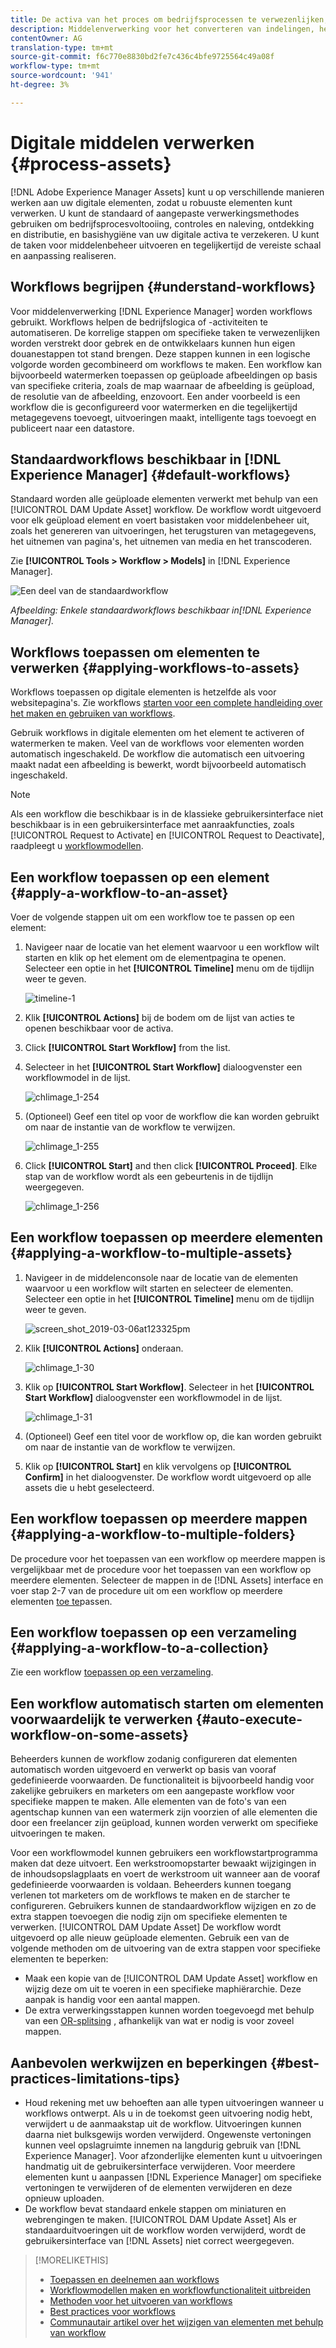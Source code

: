 ```yaml
---
title: De activa van het proces om bedrijfsprocessen te verwezenlijken, controles te doen, naleving te bereiken, en basishygiëne te handhaven
description: Middelenverwerking voor het converteren van indelingen, het maken van uitvoeringen, het beheren van elementen, het valideren van elementen en het uitvoeren van workflows.
contentOwner: AG
translation-type: tm+mt
source-git-commit: f6c770e8830bd2fe7c436c4bfe9725564c49a08f
workflow-type: tm+mt
source-wordcount: '941'
ht-degree: 3%

---
```



# Digitale middelen verwerken {#process-assets}

[!DNL Adobe Experience Manager Assets] kunt u op verschillende manieren werken aan uw digitale elementen, zodat u robuuste elementen kunt verwerken. U kunt de standaard of aangepaste verwerkingsmethodes gebruiken om bedrijfsprocesvoltooiing, controles en naleving, ontdekking en distributie, en basishygiëne van uw digitale activa te verzekeren. U kunt de taken voor middelenbeheer uitvoeren en tegelijkertijd de vereiste schaal en aanpassing realiseren.

## Workflows begrijpen {#understand-workflows}

Voor middelenverwerking [!DNL Experience Manager] worden workflows gebruikt. Workflows helpen de bedrijfslogica of -activiteiten te automatiseren. De korrelige stappen om specifieke taken te verwezenlijken worden verstrekt door gebrek en de ontwikkelaars kunnen hun eigen douanestappen tot stand brengen. Deze stappen kunnen in een logische volgorde worden gecombineerd om workflows te maken. Een workflow kan bijvoorbeeld watermerken toepassen op geüploade afbeeldingen op basis van specifieke criteria, zoals de map waarnaar de afbeelding is geüpload, de resolutie van de afbeelding, enzovoort. Een ander voorbeeld is een workflow die is geconfigureerd voor watermerken en die tegelijkertijd metagegevens toevoegt, uitvoeringen maakt, intelligente tags toevoegt en publiceert naar een datastore.

## Standaardworkflows beschikbaar in [!DNL Experience Manager] {#default-workflows}

Standaard worden alle geüploade elementen verwerkt met behulp van een [!UICONTROL DAM Update Asset] workflow. De workflow wordt uitgevoerd voor elk geüpload element en voert basistaken voor middelenbeheer uit, zoals het genereren van uitvoeringen, het terugsturen van metagegevens, het uitnemen van pagina&#39;s, het uitnemen van media en het transcoderen.

Zie **[!UICONTROL Tools > Workflow > Models]** in [!DNL Experience Manager].

![Een deel van de standaardworkflow](assets/aem-default-workflows.png)

*Afbeelding: Enkele standaardworkflows beschikbaar in[!DNL Experience Manager].*

## Workflows toepassen om elementen te verwerken {#applying-workflows-to-assets}

Workflows toepassen op digitale elementen is hetzelfde als voor websitepagina&#39;s. Zie workflows [starten voor een complete handleiding over het maken en gebruiken van workflows](/help/sites-authoring/workflows-participating.md).

Gebruik workflows in digitale elementen om het element te activeren of watermerken te maken. Veel van de workflows voor elementen worden automatisch ingeschakeld. De workflow die automatisch een uitvoering maakt nadat een afbeelding is bewerkt, wordt bijvoorbeeld automatisch ingeschakeld.

>[!NOTE]
>
>Als een workflow die beschikbaar is in de klassieke gebruikersinterface niet beschikbaar is in een gebruikersinterface met aanraakfuncties, zoals [!UICONTROL Request to Activate] en [!UICONTROL Request to Deactivate], raadpleegt u [workflowmodellen](/help/sites-developing/workflows-models.md#classic2touchui).

## Een workflow toepassen op een element {#apply-a-workflow-to-an-asset}

<!-- 
TBD: Add animated GIF for these steps instead of all these screenshots.
-->
Voer de volgende stappen uit om een workflow toe te passen op een element:

1. Navigeer naar de locatie van het element waarvoor u een workflow wilt starten en klik op het element om de elementpagina te openen. Selecteer een optie in het **[!UICONTROL Timeline]** menu om de tijdlijn weer te geven.

   ![timeline-1](assets/timeline.png)

1. Klik **[!UICONTROL Actions]** bij de bodem om de lijst van acties te openen beschikbaar voor de activa.

1. Click **[!UICONTROL Start Workflow]** from the list.

1. Selecteer in het **[!UICONTROL Start Workflow]** dialoogvenster een workflowmodel in de lijst.

   ![chlimage_1-254](assets/chlimage_1-50.png)

1. (Optioneel) Geef een titel op voor de workflow die kan worden gebruikt om naar de instantie van de workflow te verwijzen.

   ![chlimage_1-255](assets/chlimage_1-51.png)

1. Click **[!UICONTROL Start]** and then click **[!UICONTROL Proceed]**. Elke stap van de workflow wordt als een gebeurtenis in de tijdlijn weergegeven.

   ![chlimage_1-256](assets/chlimage_1-52.png)

## Een workflow toepassen op meerdere elementen {#applying-a-workflow-to-multiple-assets}

1. Navigeer in de middelenconsole naar de locatie van de elementen waarvoor u een workflow wilt starten en selecteer de elementen. Selecteer een optie in het **[!UICONTROL Timeline]** menu om de tijdlijn weer te geven.

   ![screen_shot_2019-03-06at123325pm](assets/chlimage_1-136.png)

1. Klik **[!UICONTROL Actions]** onderaan.

   ![chlimage_1-30](assets/chlimage_1-137.png)

1. Klik op **[!UICONTROL Start Workflow]**. Selecteer in het **[!UICONTROL Start Workflow]** dialoogvenster een workflowmodel in de lijst.

   ![chlimage_1-31](assets/chlimage_1-138.png)

1. (Optioneel) Geef een titel voor de workflow op, die kan worden gebruikt om naar de instantie van de workflow te verwijzen.
1. Klik op **[!UICONTROL Start]** en klik vervolgens op **[!UICONTROL Confirm]** in het dialoogvenster. De workflow wordt uitgevoerd op alle assets die u hebt geselecteerd.

## Een workflow toepassen op meerdere mappen {#applying-a-workflow-to-multiple-folders}

De procedure voor het toepassen van een workflow op meerdere mappen is vergelijkbaar met de procedure voor het toepassen van een workflow op meerdere elementen. Selecteer de mappen in de [!DNL Assets] interface en voer stap 2-7 van de procedure uit om een workflow op meerdere elementen [toe te](/help/assets/assets-workflow.md#applying-a-workflow-to-multiple-assets)passen.

## Een workflow toepassen op een verzameling {#applying-a-workflow-to-a-collection}

Zie een workflow [toepassen op een verzameling](/help/assets/managing-collections-touch-ui.md#running-a-workflow-on-a-collection).

## Een workflow automatisch starten om elementen voorwaardelijk te verwerken {#auto-execute-workflow-on-some-assets}

Beheerders kunnen de workflow zodanig configureren dat elementen automatisch worden uitgevoerd en verwerkt op basis van vooraf gedefinieerde voorwaarden. De functionaliteit is bijvoorbeeld handig voor zakelijke gebruikers en marketers om een aangepaste workflow voor specifieke mappen te maken. Alle elementen van de foto&#39;s van een agentschap kunnen van een watermerk zijn voorzien of alle elementen die door een freelancer zijn geüpload, kunnen worden verwerkt om specifieke uitvoeringen te maken.

Voor een workflowmodel kunnen gebruikers een workflowstartprogramma maken dat deze uitvoert. Een werkstroomopstarter bewaakt wijzigingen in de inhoudsopslagplaats en voert de werkstroom uit wanneer aan de vooraf gedefinieerde voorwaarden is voldaan. Beheerders kunnen toegang verlenen tot marketers om de workflows te maken en de starcher te configureren. Gebruikers kunnen de standaardworkflow wijzigen en zo de extra stappen toevoegen die nodig zijn om specifieke elementen te verwerken. [!UICONTROL DAM Update Asset] De workflow wordt uitgevoerd op alle nieuw geüploade elementen. Gebruik een van de volgende methoden om de uitvoering van de extra stappen voor specifieke elementen te beperken:

* Maak een kopie van de [!UICONTROL DAM Update Asset] workflow en wijzig deze om uit te voeren in een specifieke maphiërarchie. Deze aanpak is handig voor een aantal mappen.
* De extra verwerkingsstappen kunnen worden toegevoegd met behulp van een [OR-splitsing](/help/sites-developing/workflows-step-ref.md#or-split) , afhankelijk van wat er nodig is voor zoveel mappen.

## Aanbevolen werkwijzen en beperkingen {#best-practices-limitations-tips}

* Houd rekening met uw behoeften aan alle typen uitvoeringen wanneer u workflows ontwerpt. Als u in de toekomst geen uitvoering nodig hebt, verwijdert u de aanmaakstap uit de workflow. Uitvoeringen kunnen daarna niet bulksgewijs worden verwijderd. Ongewenste vertoningen kunnen veel opslagruimte innemen na langdurig gebruik van [!DNL Experience Manager]. Voor afzonderlijke elementen kunt u uitvoeringen handmatig uit de gebruikersinterface verwijderen. Voor meerdere elementen kunt u aanpassen [!DNL Experience Manager] om specifieke vertoningen te verwijderen of de elementen verwijderen en deze opnieuw uploaden.
* De workflow bevat standaard enkele stappen om miniaturen en webrengingen te maken. [!UICONTROL DAM Update Asset] Als er standaarduitvoeringen uit de workflow worden verwijderd, wordt de gebruikersinterface van [!DNL Assets] niet correct weergegeven.

>[!MORELIKETHIS]
>
>* [Toepassen en deelnemen aan workflows](/help/sites-authoring/workflows.md)
>* [Workflowmodellen maken en workflowfunctionaliteit uitbreiden](/help/sites-developing/workflows.md)
>* [Methoden voor het uitvoeren van workflows](/help/sites-administering/workflows-starting.md)
>* [Best practices voor workflows](/help/sites-developing/workflows-best-practices.md)
>* [Communautair artikel over het wijzigen van elementen met behulp van workflow](https://helpx.adobe.com/experience-manager/using/modify_asset_workflow.html)

